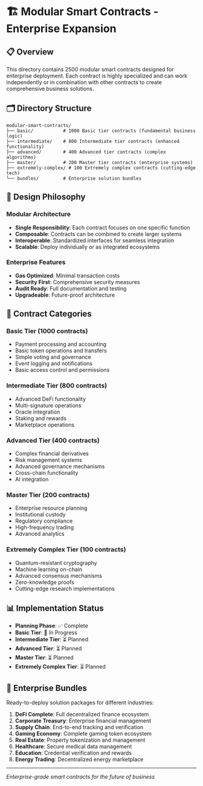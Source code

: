 # 🏗️ Modular Smart Contracts - Enterprise Expansion

## 📋 Overview

This directory contains 2500 modular smart contracts designed for enterprise deployment. Each contract is highly specialized and can work independently or in combination with other contracts to create comprehensive business solutions.

## 🗂️ Directory Structure

```
modular-smart-contracts/
├── basic/           # 1000 Basic tier contracts (fundamental business logic)
├── intermediate/    # 800 Intermediate tier contracts (enhanced functionality)
├── advanced/        # 400 Advanced tier contracts (complex algorithms)
├── master/          # 200 Master tier contracts (enterprise systems)
├── extremely-complex/ # 100 Extremely complex contracts (cutting-edge tech)
└── bundles/         # Enterprise solution bundles
```

## 🎯 Design Philosophy

### Modular Architecture
- **Single Responsibility**: Each contract focuses on one specific function
- **Composable**: Contracts can be combined to create larger systems
- **Interoperable**: Standardized interfaces for seamless integration
- **Scalable**: Deploy individually or as integrated ecosystems

### Enterprise Features
- **Gas Optimized**: Minimal transaction costs
- **Security First**: Comprehensive security measures
- **Audit Ready**: Full documentation and testing
- **Upgradeable**: Future-proof architecture

## 🚀 Contract Categories

### Basic Tier (1000 contracts)
- Payment processing and accounting
- Basic token operations and transfers
- Simple voting and governance
- Event logging and notifications
- Basic access control and permissions

### Intermediate Tier (800 contracts)
- Advanced DeFi functionality
- Multi-signature operations
- Oracle integration
- Staking and rewards
- Marketplace operations

### Advanced Tier (400 contracts)
- Complex financial derivatives
- Risk management systems
- Advanced governance mechanisms
- Cross-chain functionality
- AI integration

### Master Tier (200 contracts)
- Enterprise resource planning
- Institutional custody
- Regulatory compliance
- High-frequency trading
- Advanced analytics

### Extremely Complex Tier (100 contracts)
- Quantum-resistant cryptography
- Machine learning on-chain
- Advanced consensus mechanisms
- Zero-knowledge proofs
- Cutting-edge research implementations

## 📊 Implementation Status

- **Planning Phase**: ✅ Complete
- **Basic Tier**: 🚧 In Progress
- **Intermediate Tier**: ⏳ Planned
- **Advanced Tier**: ⏳ Planned
- **Master Tier**: ⏳ Planned
- **Extremely Complex Tier**: ⏳ Planned

## 🎁 Enterprise Bundles

Ready-to-deploy solution packages for different industries:

1. **DeFi Complete**: Full decentralized finance ecosystem
2. **Corporate Treasury**: Enterprise financial management
3. **Supply Chain**: End-to-end tracking and verification
4. **Gaming Economy**: Complete gaming token ecosystem
5. **Real Estate**: Property tokenization and management
6. **Healthcare**: Secure medical data management
7. **Education**: Credential verification and rewards
8. **Energy Trading**: Decentralized energy marketplace

---

*Enterprise-grade smart contracts for the future of business*